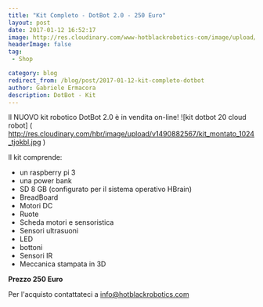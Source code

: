 ```yaml
---
title: "Kit Completo - DotBot 2.0 - 250 Euro"
layout: post
date: 2017-01-12 16:52:17
image: http://res.cloudinary.com/www-hotblackrobotics-com/image/upload/v1487238431/kit_robot_zplkvm.jpg
headerImage: false
tag: 
 - Shop

category: blog
redirect_from: /blog/post/2017-01-12-kit-completo-dotbot
author: Gabriele Ermacora
description: DotBot - Kit
---
```


Il NUOVO kit robotico DotBot 2.0 è in vendita on-line!
![kit dotbot 20 cloud robot] ( http://res.cloudinary.com/hbr/image/upload/v1490882567/kit_montato_1024_tjokbl.jpg ) 

Il kit comprende:

* un raspberry pi 3
* una power bank
* SD 8 GB (configurato per il  sistema operativo HBrain)
* BreadBoard
* Motori DC
* Ruote
* Scheda motori e sensoristica
* Sensori ultrasuoni
* LED
* bottoni
* Sensori IR
* Meccanica stampata in 3D

**Prezzo 250 Euro** 

Per l'acquisto contattateci a info@hotblackrobotics.com 